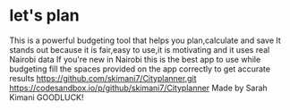 # let's plan
This is a powerful budgeting tool that helps you plan,calculate and save
It stands out because it is fair,easy to use,it is motivating and it uses real Nairobi data
If you're new in Nairobi this is the best app to use while budgeting
fill the spaces provided on the app correctly to get accurate results
https://github.com/skimani7/Cityplanner.git
https://codesandbox.io/p/github/skimani7/Cityplanner
Made by Sarah Kimani
GOODLUCK!

